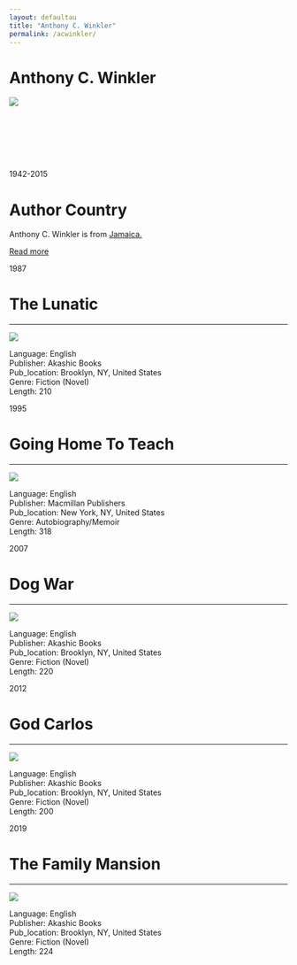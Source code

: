 ```yaml
---
layout: defaultau
title: "Anthony C. Winkler"
permalink: /acwinkler/
---
```

<!-- partial:index.partial.html -->
<div class="content">
    <h1>Anthony C. Winkler</h1>
    <div class="quote">
        <div><img src="https://upload.wikimedia.org/wikipedia/en/4/40/Anthony_C._Winkler.jpg" class="logo"></div>
    </div>
    <div class="timeline">
        <div style="padding-bottom:100px;"></div>
        <div class="block">
            <div class="date right"><p class="right">1942-2015</p></div>
            <div class="dot"></div>
            <div class="left first">
            <div class="author_country">
                <h1>Author Country</h1>
            <div class="aclocation"><p>Anthony C. Winkler is from <a href="{{ site.baseurl }}/4">Jamaica.</a></p></div>
              <div class="acreadmore">  <a href="https://en.wikipedia.org/wiki/Anthony_C._Winkler" target="_blank">Read more</a></div>
            </div>
            </div>
        </div>
        <div class="block">
            <div class="date left"><p class="left">1987</p></div>
            <div class="dot"></div>
            <div class="right">
                <h1>The Lunatic</h1><hr>
                <p><img src="https://encrypted-tbn0.gstatic.com/images?q=tbn:ANd9GcQcF_chjcC5i3Jcy7I1cIVVpvmFTCUrM_vSJU-waffkgNEwh0dp"></p>
                <p>
                Language: English<br/>
                Publisher: Akashic Books<br/>
                Pub_location: Brooklyn, NY, United States<br/>
                Genre: Fiction (Novel)<br/>
                Length: 210<br/>                   </p>
            </div>
        </div>
       <div class="block">
            <div class="date left"><p class="left">1995</p></div>
            <div class="dot"></div>
            <div class="right">
                <h1>Going Home To Teach</h1><hr>
                <p><img src="https://encrypted-tbn2.gstatic.com/images?q=tbn:ANd9GcQkAe60aQPMW0xr846unPSxpG_RIYxXK5l1SUZ9oVbkK5BsDJYY"></p>
                <p>
                Language: English<br/>
                Publisher: Macmillan Publishers<br/>
                Pub_location: New York, NY, United States<br/>
                Genre: Autobiography/Memoir<br/>
                Length: 318<br/>                   </p>
            </div>
        </div>
       <div class="block">
            <div class="date left"><p class="left">2007</p></div>
            <div class="dot"></div>
            <div class="right">
                <h1>Dog War</h1><hr>
                <p><img src="https://m.media-amazon.com/images/I/51h3kY-a4vL._SX373_BO1,204,203,200_.jpg"></p>
                <p>
                Language: English<br/>
                Publisher: Akashic Books<br/>
                Pub_location: Brooklyn, NY, United States<br/>
                Genre: Fiction (Novel)<br/>
                Length: 220<br/>                   </p>
            </div>
        </div>
       <div class="block">
            <div class="date left"><p class="left">2012</p></div>
            <div class="dot"></div>
            <div class="right">
                <h1>God Carlos</h1><hr>
                <p><img src="https://m.media-amazon.com/images/I/51hPmUTQ-XL._SY291_BO1,204,203,200_QL40_FMwebp_.jpg"></p>
                <p>
                Language: English<br/>
                Publisher: Akashic Books<br/>
                Pub_location: Brooklyn, NY, United States<br/>
                Genre: Fiction (Novel)<br/>
                Length: 200<br/>                   </p>
            </div>
        </div>
<div class="block">
            <div class="date left"><p class="left">2019</p></div>
            <div class="dot"></div>
            <div class="right">
                <h1>The Family Mansion</h1><hr>
                <p><img src="https://m.media-amazon.com/images/I/510uE5hjryL._SX338_BO1,204,203,200_.jpg"></p>
                <p>
                Language: English<br/>
                Publisher: Akashic Books<br/>
                Pub_location: Brooklyn, NY, United States<br/>
                Genre: Fiction (Novel)<br/>
                Length: 224<br/>                   </p>
            </div>
        </div>
  <!-- partial -->
<script src='https://cdnjs.cloudflare.com/ajax/libs/jquery/3.1.1/jquery.min.js'></script><script  src="{{ site.baseurl }}/assets/js/authorscript.js"></script>